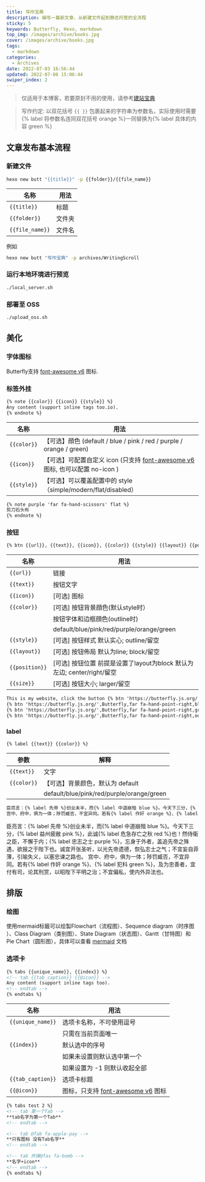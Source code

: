 ```yaml
---
title: 写作宝典
description: 编写一篇新文章，从新建文件起到静态托管的全流程
sticky: 5
keywords: Butterfly, Hexo, markdown
top_img: /images/archive/books.jpg
cover: /images/archive/books.jpg
tags:
  - markdown
categories:
  - Archives
date: 2022-07-03 16:56:44
updated: 2022-07-06 15:06:44
swiper_index: 2
---
```


> 仅适用于本博客，若要原封不用的使用，请参考[建站宝典](/archives/BuildingScroll)

> 写作约定: 以双花括号 `{{ }}` 包裹起来的字符串为参数名，实际使用时需要{% label 将参数名连同双花括号 orange %}一同替换为{% label 具体的内容 green %}

## 文章发布基本流程

### 新建文件

```bash
hexo new butt "{{title}}" -p {{folder}}/{{file_name}}
```

| 名称              | 用法  |
|-----------------|-----|
| `{{title}}`     | 标题  |
| `{{folder}}`    | 文件夹 |
| `{{file_name}}` | 文件名 |

例如

```bash
hexo new butt "写作宝典" -p archives/WritingScroll
```

### 运行本地环境进行预览

```bash
./local_server.sh
```

### 部署至 OSS

```bash
./upload_oss.sh
```

## 美化

### 字体图标

Butterfly支持 [font-awesome v6](https://fontawesome.com/icons) 图标.

### 标签外挂

```markdown
{% note {{color}} {{icon}} {{style}} %}
Any content (support inline tags too.io).
{% endnote %}
```

| 名称 | 用法 |
| ----- | ----- |
| `{{color}}` | 【可选】顔色 (default / blue / pink / red / purple / orange / green) |
| `{{icon}}` | 【可选】可配置自定义 icon (只支持 [font-awesome v6](https://fontawesome.com/icons) 图标, 也可以配置 no-icon ) |
| `{{style}}` | 【可选】可以覆盖配置中的 style（simple/modern/flat/disabled） |


```markdown  eg:
{% note purple 'far fa-hand-scissors' flat %}
剪刀石头布
{% endnote %}
```

### 按钮

```markdown
{% btn {{url}}, {{text}}, {{icon}}, {{color}} {{style}} {{layout}} {{position}} {{size}} %}
```

| 名称 | 用法 |
| ----- | ----- |
| `{{url}}` | 链接 |
| `{{text}}` | 按钮文字 |
| `{{icon}}` | [可选] 图标 |
| `{{color}}` | [可选] 按钮背景顔色(默认style时）|
|  | 按钮字体和边框顔色(outline时) |
|  | default/blue/pink/red/purple/orange/green |
| `{{style}}` | [可选] 按钮样式 默认实心; outline/留空 |
| `{{layout}}` | [可选] 按钮佈局 默认为line; block/留空 |
| `{{position}}` | [可选] 按钮位置 前提是设置了layout为block 默认为左边; center/right/留空 |
| `{{size}}` | [可选] 按钮大小; larger/留空 |

```markdown eg:
This is my website, click the button {% btn 'https://butterfly.js.org/',Butterfly,far fa-hand-point-right,outline %}
{% btn 'https://butterfly.js.org/',Butterfly,far fa-hand-point-right,block center larger %}
{% btn 'https://butterfly.js.org/',Butterfly,far fa-hand-point-right,green larger %}
{% btn 'https://butterfly.js.org/',Butterfly,far fa-hand-point-right,outline green larger %}
```

### label

```markdown
{% label {{text}} {{color}} %}
```

| 参数 | 解释 |
| ----- | ----- |
| `{{text}}` | 文字 |
| `{{color}}` | 【可选】背景颜色，默认为 default |
|  | default/blue/pink/red/purple/orange/green |

```markdown  eg:
臣亮言：{% label 先帝 %}创业未半，而{% label 中道崩殂 blue %}。今天下三分，{% label 益州疲敝 pink %}，此诚{% label 危急存亡之秋 red %}也！然侍衞之臣，不懈于内；{% label 忠志之士 purple %}，忘身于外者，盖追先帝之殊遇，欲报之于陛下也。诚宜开张圣听，以光先帝遗德，恢弘志士之气；不宜妄自菲薄，引喻失义，以塞忠谏之路也。
宫中、府中，俱为一体；陟罚臧否，不宜异同。若有{% label 作奸 orange %}、{% label 犯科 green %}，及为忠善者，宜付有司，论其刑赏，以昭陛下平明之治；不宜偏私，使内外异法也。
```

臣亮言：{% label 先帝 %}创业未半，而{% label 中道崩殂 blue %}。今天下三分，{% label 益州疲敝 pink %}，此诚{% label 危急存亡之秋 red %}也！然侍衞之臣，不懈于内；{% label 忠志之士 purple %}，忘身于外者，盖追先帝之殊遇，欲报之于陛下也。诚宜开张圣听，以光先帝遗德，恢弘志士之气；不宜妄自菲薄，引喻失义，以塞忠谏之路也。
宫中、府中，俱为一体；陟罚臧否，不宜异同。若有{% label 作奸 orange %}、{% label 犯科 green %}，及为忠善者，宜付有司，论其刑赏，以昭陛下平明之治；不宜偏私，使内外异法也。

## 排版

### 绘图

使用mermaid标籤可以绘製Flowchart（流程图）、Sequence diagram（时序图 ）、Class Diagram（类别图）、State Diagram（状态图）、Gantt（甘特图）和Pie Chart（圆形图），具体可以查看 [mermaid](https://mermaid-js.github.io/mermaid/#/) 文档

### 选项卡

```markdown
{% tabs {{unique_name}}, {{index}} %}
<!-- tab {{tab_caption}} {{@icon}} -->
Any content (support inline tags too).
<!-- endtab -->
{% endtabs %}
```

| 名称 | 用法 |
| ----- | ----- |
| `{{unique_name}}` | 选项卡名称，不可使用逗号 |
|  | 只需在当前页面唯一 |
| `{{index}}` | 默认选中的序号 |
|  | 如果未设置则默认选中第一个 |
|  | 如果设置为 -1 则默认收起全部 |
| `{{tab_caption}}` | 选项卡标题 |
| `{{@icon}}` | 图标，只支持 [font-awesome v6](https://fontawesome.com/icons) 图标 |

```markdown  eg:
{% tabs test 2 %}
<!-- tab 第一个Tab -->
**tab名字为第一个Tab**
<!-- endtab -->

<!-- tab @fab fa-apple-pay -->
**只有图标 没有Tab名字**
<!-- endtab -->

<!-- tab 炸弹@fas fa-bomb -->
**名字+icon**
<!-- endtab -->
{% endtabs %}
```
